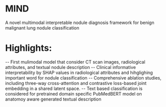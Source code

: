 # MIND
A novel multimodal interpretable nodule diagnosis framework for benign malignant lung nodule classification

# Highlights:
-- First mulimodal model that consider CT scan images, radiological attributes, and textual nodule description
-- Clinical informative interpretability by SHAP values in radiological attributes and hihglighing important word for nodule classification
-- Comprehensive ablation studies, including three-way cross-attention and contrastive loss-based joint embedding in a
shared latent space.
-- Text based classification is considered for pretrained domain specific PubMedBERT model on anatomoy aware generated textual description
